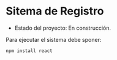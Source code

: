<h1> Sitema de Registro </h1>

- Estado del proyecto: En construcción.

Para ejecutar el sistema debe sponer: 

```npm install react```
